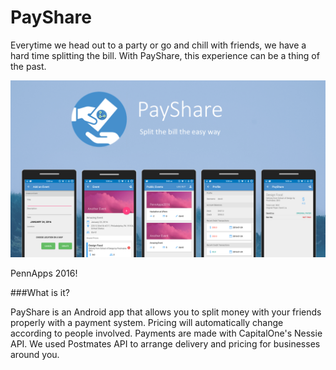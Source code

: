 # PayShare

Everytime we head out to a party or go and chill with friends, we have a hard time splitting the bill. With PayShare, this experience can be a thing of the past.

<a href="https://www.youtube.com/watch?v=q9s4fIo51V0">
  <img src="https://raw.githubusercontent.com/Ben-Wu/PayShare/master/screenshots/PayShare.png" />
</a>

PennApps 2016!

###What is it?

PayShare is an Android app that allows you to split money with your friends properly with a payment system. Pricing will automatically change according to people involved. Payments are made with CapitalOne's Nessie API. We used Postmates API to arrange delivery and pricing for businesses around you.
